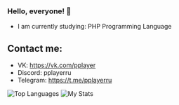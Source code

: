 ### Hello, everyone! 👋
+ I am currently studying: PHP Programming Language

## Contact me:

+ VK: https://vk.com/pplayer
+ Discord: pplayerru
+ Telegram: https://t.me/pplayerru

![Top Languages](https://github-readme-stats.vercel.app/api/top-langs/?username=pplayerru&layout=compact)
![My Stats](https://github-readme-stats.vercel.app/api?username=pplayerru&show_icons=true&count_private=true&hide_title=true)
